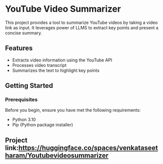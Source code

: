 

# YouTube Video Summarizer

This project provides a tool to summarize YouTube videos by taking a video link as input. It leverages power of LLMS to extract key points and present a concise summary.

## Features

- Extracts video information using the YouTube API
- Processes video transcript
- Summarizes the text to highlight key points

## Getting Started

### Prerequisites

Before you begin, ensure you have met the following requirements:
- Python 3.10
- Pip (Python package installer)
  
## Project link:https://huggingface.co/spaces/venkataseetharam/Youtubevideosummarizer
